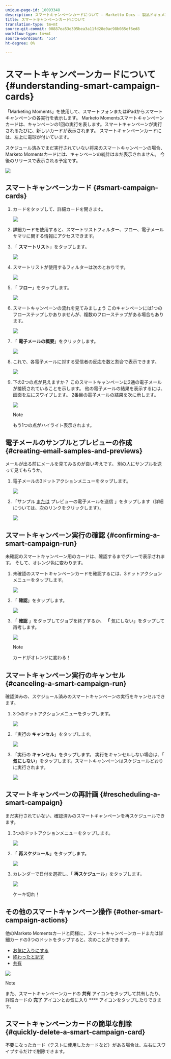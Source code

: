 ```yaml
---
unique-page-id: 10093348
description: スマートキャンペーンカードについて — Marketto Docs — 製品ドキュメント
title: スマートキャンペーンカードについて
translation-type: tm+mt
source-git-commit: 00887ea53e395bea3a11fd28e0ac98b085ef6ed8
workflow-type: tm+mt
source-wordcount: '514'
ht-degree: 0%

---
```



# スマートキャンペーンカードについて {#understanding-smart-campaign-cards}

「Marketing Moments」を使用して、スマートフォンまたはiPadからスマートキャンペーンの各実行を表示します。 Marketo Momentsスマートキャンペーンカードは、キャンペーンの1回の実行を表します。スマートキャンペーンが実行されるたびに、新しいカードが表示されます。 スマートキャンペーンカードには、左上に電球が付いています。

スケジュール済みでまだ実行されていない将来のスマートキャンペーンの場合、Marketo Momentsカードには、キャンペーンの統計はまだ表示されません。 今後のリリースで表示される予定です。

![](assets/image2015-9-23-10-3a1-3a5.png)

## スマートキャンペーンカード {#smart-campaign-cards}

1. カードをタップして、詳細カードを開きます。

   ![](assets/image2015-9-21-11-3a7-3a52.png)

1. 詳細カードを使用すると、スマートリストフィルター、フロー、電子メールサマリに関する情報にアクセスできます。
1. 「 **スマートリスト**」をタップします。

   ![](assets/image2015-9-21-13-3a31-3a49.png)

1. スマートリストが使用するフィルターは次のとおりです。

   ![](assets/image2015-9-21-13-3a35-3a29.png)

1. 「 **フロー**」をタップします。

   ![](assets/image2015-9-21-13-3a37-3a20.png)

1. スマートキャンペーンの流れを見てみましょう このキャンペーンには1つのフローステップしかありませんが、複数のフローステップがある場合もあります。

   ![](assets/image2015-9-22-15-3a8-3a12.png)

1. 「 **電子メールの概要**」をクリックします。

   ![](assets/image2015-9-21-13-3a51-3a7.png)

1. これで、各電子メールに対する受信者の反応を数と割合で表示できます。

   ![](assets/image2015-9-21-13-3a59-3a29.png)

1. 下の2つの点が見えますか？ このスマートキャンペーンに2通の電子メールが接続されていることを示します。 他の電子メールの結果を表示するには、画面を左にスワイプします。 2番目の電子メールの結果を次に示します。

   ![](assets/image2015-9-21-14-3a4-3a51.png)

   >[!NOTE]
   >
   >もう1つの点がハイライト表示されます。

## 電子メールのサンプルとプレビューの作成 {#creating-email-samples-and-previews}

メールが出る前にメールを見てみるのが良い考えです。 別の人にサンプルを送って見てもらうか。

1. 電子メールの3ドットアクションメニューをタップします。

   ![](assets/image2015-9-22-14-3a54-3a12.png)

1. 「サンプル [または](../../../../../product-docs/core-marketo-concepts/mobile-apps/marketo-moments/working-with-moments/sending-a-sample.md) プレビューの電子メールを送信 [](../../../../../product-docs/core-marketo-concepts/mobile-apps/marketo-moments/working-with-moments/previewing-an-email.md) 」をタップします（詳細については、次のリンクをクリックします）。

   ![](assets/image2015-9-22-14-3a52-3a11.png)

## スマートキャンペーン実行の確認 {#confirming-a-smart-campaign-run}

未確認のスマートキャンペーン用のカードは、確認するまでグレーで表示されます。 そして、オレンジ色に変わります。

1. 未確認のスマートキャンペーンカードを確認するには、3ドットアクションメニューをタップします。

   ![](assets/image2015-9-23-10-3a43-3a23.png)

1. 「 **確認**」をタップします。

   ![](assets/image2015-9-23-10-3a45-3a51.png)

1. 「 **確認** 」をタップしてジョブを終了するか、 **「** 気にしない」をタップして再考します。

   ![](assets/image2015-9-23-10-3a47-3a28.png)

   >[!NOTE]
   >
   >カードがオレンジに変わる！

## スマートキャンペーン実行のキャンセル {#canceling-a-smart-campaign-run}

確認済みの、スケジュール済みのスマートキャンペーンの実行をキャンセルできます。

1. 3つのドットアクションメニューをタップします。

   ![](assets/image2015-9-22-14-3a34-3a14.png)

1. 「実行の **キャンセル**」をタップします。

   ![](assets/image2015-9-22-14-3a35-3a33.png)

1. 「実行の **キャンセル**」をタップします。 実行をキャンセルしない場合は、「 **気にしない**」をタップします。スマートキャンペーンはスケジュールどおりに実行されます。

   ![](assets/image2015-9-22-14-3a41-3a26.png)

## スマートキャンペーンの再計画 {#rescheduling-a-smart-campaign}

まだ実行されていない、確認済みのスマートキャンペーンを再スケジュールできます。

1. 3つのドットアクションメニューをタップします。

   ![](assets/image2015-9-22-14-3a11-3a25.png)

1. 「 **再スケジュール**」をタップします。

   ![](assets/image2015-9-22-14-3a13-3a25.png)

1. カレンダーで日付を選択し、「 **再スケジュール**」をタップします。

   ![](assets/image2015-9-22-14-3a16-3a56.png)

   ケーキ切れ！

## その他のスマートキャンペーン操作 {#other-smart-campaign-actions}

他のMarketo Momentsカードと同様に、スマートキャンペーンカードまたは詳細カードの3つのドットをタップすると、次のことができます。

* [お気に入りにする](../../../../../product-docs/core-marketo-concepts/mobile-apps/marketo-moments/working-with-moments/creating-a-favorite.md)
* [終わったと記す](../../../../../product-docs/core-marketo-concepts/mobile-apps/marketo-moments/working-with-moments/marking-it-done.md)
* [共有](../../../../../product-docs/core-marketo-concepts/mobile-apps/marketo-moments/working-with-moments/sharing-a-moment.md)

![](assets/image2015-9-21-14-3a38-3a19.png)

>[!NOTE]
>
>また、スマートキャンペーンカードの **共有** アイコンをタップして共有したり、詳細カードの **完了** アイコンとお気に入り **** アイコンをタップしたりできます。

## スマートキャンペーンカードの簡単な削除 {#quickly-delete-a-smart-campaign-card}

不要になったカード（テストに使用したカードなど）がある場合は、左右にスワイプするだけで削除できます。
